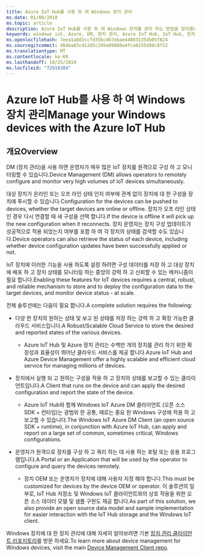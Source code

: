```yaml
---
title: Azure IoT Hub를 사용 하 여 Windows 장치 관리
ms.date: 01/08/2018
ms.topic: article
description: Azure IoT Hub를 사용 하 여 Windows 장치를 관리 하는 방법을 알아봅니다.
keywords: windows iot, Azure, DM, 장치 관리, Azure IoT Hub, IoT Hub, 장치 상태
ms.openlocfilehash: 7eea1a8d3ccfd35bcdb7ebae44803135db05f824
ms.sourcegitcommit: d84ba83c412d5c245e89880a4fca6155d98c8f52
ms.translationtype: MT
ms.contentlocale: ko-KR
ms.lasthandoff: 10/25/2019
ms.locfileid: "72918384"
---
```

# <a name="manage-your-windows-devices-with-the-azure-iot-hub"></a><span data-ttu-id="274dd-104">Azure IoT Hub를 사용 하 여 Windows 장치 관리</span><span class="sxs-lookup"><span data-stu-id="274dd-104">Manage your Windows devices with the Azure IoT Hub</span></span>

## <a name="overview"></a><span data-ttu-id="274dd-105">개요</span><span class="sxs-lookup"><span data-stu-id="274dd-105">Overview</span></span>
<span data-ttu-id="274dd-106">DM (장치 관리)을 사용 하면 운영자가 매우 많은 IoT 장치를 원격으로 구성 하 고 모니터링할 수 있습니다.</span><span class="sxs-lookup"><span data-stu-id="274dd-106">Device Management (DM) allows operators to remotely configure and monitor very high volumes of IoT devices simultaneously.</span></span>

<span data-ttu-id="274dd-107">대상 장치가 온라인 또는 오프 라인 상태 인지 여부에 관계 없이 장치에 대 한 구성을 장치에 푸시할 수 있습니다.</span><span class="sxs-lookup"><span data-stu-id="274dd-107">Configuration for the devices can be pushed to devices, whether the target devices are online or offline.</span></span> <span data-ttu-id="274dd-108">장치가 오프 라인 상태인 경우 다시 연결할 때 새 구성을 선택 합니다.</span><span class="sxs-lookup"><span data-stu-id="274dd-108">If the device is offline it will pick up the new configuration when it reconnects.</span></span> <span data-ttu-id="274dd-109">장치 운영자는 장치 구성 업데이트가 성공적으로 적용 되었는지 여부를 포함 하 여 각 장치의 상태를 검색할 수도 있습니다.</span><span class="sxs-lookup"><span data-stu-id="274dd-109">Device operators can also retrieve the status of each device, including whether device configuration updates have been successfully applied or not.</span></span>

<span data-ttu-id="274dd-110">IoT 장치에 이러한 기능을 사용 하도록 설정 하려면 구성 데이터를 저장 하 고 대상 장치에 배포 하 고 장치 상태를 모니터링 하는 중앙의 강력 하 고 신뢰할 수 있는 메커니즘이 필요 합니다.</span><span class="sxs-lookup"><span data-stu-id="274dd-110">Enabling these features for IoT devices requires a central, robust, and reliable mechanism to store and to deploy the configuration data to the target devices, and monitor device status - at scale.</span></span>

<span data-ttu-id="274dd-111">전체 솔루션에는 다음이 필요 합니다.</span><span class="sxs-lookup"><span data-stu-id="274dd-111">A complete solution requires the following:</span></span>

* <span data-ttu-id="274dd-112">다양 한 장치의 원하는 상태 및 보고 된 상태를 저장 하는 강력 하 고 확장 가능한 클라우드 서비스입니다.</span><span class="sxs-lookup"><span data-stu-id="274dd-112">A Robust/Scalable Cloud Service to store the desired and reported states of the various devices.</span></span>
  * <span data-ttu-id="274dd-113">Azure IoT Hub 및 Azure 장치 관리는 수백만 개의 장치를 관리 하기 위한 확장성과 효율성이 뛰어난 클라우드 서비스를 제공 합니다.</span><span class="sxs-lookup"><span data-stu-id="274dd-113">Azure IoT Hub and Azure Device Management offer a highly scalable and efficient cloud service for managing millions of devices.</span></span>

* <span data-ttu-id="274dd-114">장치에서 실행 되 고 원하는 구성을 적용 하 고 장치의 상태를 보고할 수 있는 클라이언트입니다.</span><span class="sxs-lookup"><span data-stu-id="274dd-114">A Client that runs on the device and can apply the desired configuration and report the state of the device.</span></span>
  * <span data-ttu-id="274dd-115">Azure IoT Hub와 함께 Windows IoT Azure DM 클라이언트 (오픈 소스 SDK + 런타임)는 광범위 한 공통, 때로는 중요 한 Windows 구성에 적용 하 고 보고할 수 있습니다.</span><span class="sxs-lookup"><span data-stu-id="274dd-115">The Windows IoT Azure DM Client (an open source SDK + runtime), in conjunction with Azure IoT Hub, can apply and report on a large set of common, sometimes critical, Windows configurations.</span></span>

* <span data-ttu-id="274dd-116">운영자가 원격으로 장치를 구성 하 고 쿼리 하는 데 사용 하는 포털 또는 응용 프로그램입니다.</span><span class="sxs-lookup"><span data-stu-id="274dd-116">A Portal or an Application that will be used by the operator to configure and query the devices remotely.</span></span>
  * <span data-ttu-id="274dd-117">장치 OEM 또는 운영자가 장치에 대해 사용자 지정 해야 합니다.</span><span class="sxs-lookup"><span data-stu-id="274dd-117">This must be customized for devices by the device OEM or operator.</span></span> <span data-ttu-id="274dd-118">이 솔루션의 일부로, IoT Hub 저장소 및 Windows IoT 클라이언트와의 상호 작용을 위한 오픈 소스 데이터 모델 및 샘플 구현도 제공 합니다.</span><span class="sxs-lookup"><span data-stu-id="274dd-118">As part of this solution, we also provide an open source data model and sample implementation for easier interaction with the IoT Hub storage and the Windows IoT client.</span></span>

<span data-ttu-id="274dd-119">Windows 장치에 대 한 장치 관리에 대해 자세히 알아보려면 기본 [장치 관리 클라이언트 리포지토리](https://github.com/ms-iot/iot-core-azure-dm-client/tree/master)를 방문 하세요.</span><span class="sxs-lookup"><span data-stu-id="274dd-119">To learn more about device management for Windows devices, visit the main [Device Management Client repo](https://github.com/ms-iot/iot-core-azure-dm-client/tree/master).</span></span>

